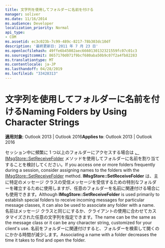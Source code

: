 ```yaml
---
title: 文字列を使用してフォルダーに名前を付ける
manager: soliver
ms.date: 11/16/2014
ms.audience: Developer
localization_priority: Normal
api_type:
- COM
ms.assetid: ec3c023b-7c99-489c-8217-78b303dc10df
description: '最終更新日: 2011 年 7 月 23 日'
ms.openlocfilehash: 49ffe6b45002aec6660130132321559fc07c01c3
ms.sourcegitcommit: 8657170d071f9bcf680aba50b9c07f2a4fb82283
ms.translationtype: MT
ms.contentlocale: ja-JP
ms.lasthandoff: 04/28/2019
ms.locfileid: "33428313"
---
```

# <a name="naming-folders-by-using-character-strings"></a><span data-ttu-id="11ffd-103">文字列を使用してフォルダーに名前を付ける</span><span class="sxs-lookup"><span data-stu-id="11ffd-103">Naming Folders by Using Character Strings</span></span>

  
  
<span data-ttu-id="11ffd-104">**適用対象**: Outlook 2013 | Outlook 2016</span><span class="sxs-lookup"><span data-stu-id="11ffd-104">**Applies to**: Outlook 2013 | Outlook 2016</span></span> 
  
<span data-ttu-id="11ffd-105">セッション中に頻繁に 1 つ以上のフォルダーにアクセスする場合は [、IMsgStore::SetReceiveFolder](imsgstore-setreceivefolder.md) メソッドを使用してフォルダーに名前を割り当てすることを検討してください。</span><span class="sxs-lookup"><span data-stu-id="11ffd-105">If you access one or more folders frequently during a session, consider assigning names to the folders with the [IMsgStore::SetReceiveFolder](imsgstore-setreceivefolder.md) method.</span></span> <span data-ttu-id="11ffd-106">**IMsgStore::SetReceiveFolder** は、主に特定のメッセージ クラスの受信メッセージを受信するための特別なフォルダーを確立するために使用しますが、任意のフォルダーを名前に関連付ける場合にも使用できます。</span><span class="sxs-lookup"><span data-stu-id="11ffd-106">Although **IMsgStore::SetReceiveFolder** is used primarily to establish special folders to receive incoming messages for particular message classes, it can also be used to associate any folder with a name.</span></span> <span data-ttu-id="11ffd-107">名前はメッセージ クラスと同じにするか、クライアントの使用に合わせてカスタマイズされた任意の文字列を指定できます。</span><span class="sxs-lookup"><span data-stu-id="11ffd-107">The name can be the same as the message class or it can be any character string, customized for your client's use.</span></span> <span data-ttu-id="11ffd-108">名前をフォルダーに関連付けすると、フォルダーを検索して開くのにかかる時間が減少します。</span><span class="sxs-lookup"><span data-stu-id="11ffd-108">Associating a name with a folder decreases the time it takes to find and open the folder.</span></span> 
  

